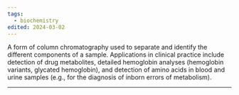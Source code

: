 ```yaml
---
tags:
  - biochemistry
edited: 2024-03-02
---
```

A form of column chromatography used to separate and identify the different components of a sample. Applications in clinical practice include detection of drug metabolites, detailed hemoglobin analyses (hemoglobin variants, glycated hemoglobin), and detection of amino acids in blood and urine samples (e.g., for the diagnosis of inborn errors of metabolism).

---
